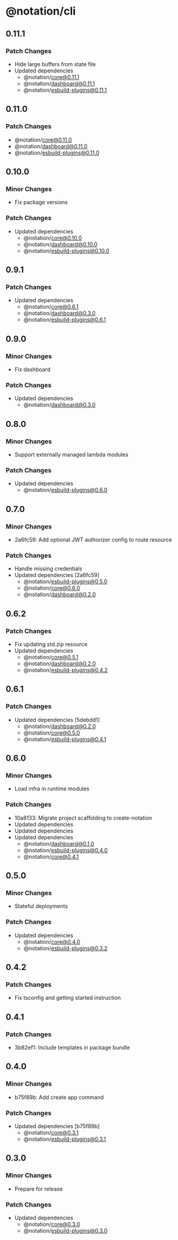 # @notation/cli

## 0.11.1

### Patch Changes

- Hide large buffers from state file
- Updated dependencies
  - @notation/core@0.11.1
  - @notation/dashboard@0.11.1
  - @notation/esbuild-plugins@0.11.1

## 0.11.0

### Patch Changes

- @notation/core@0.11.0
- @notation/dashboard@0.11.0
- @notation/esbuild-plugins@0.11.0

## 0.10.0

### Minor Changes

- Fix package versions

### Patch Changes

- Updated dependencies
  - @notation/core@0.10.0
  - @notation/dashboard@0.10.0
  - @notation/esbuild-plugins@0.10.0

## 0.9.1

### Patch Changes

- Updated dependencies
  - @notation/core@0.6.1
  - @notation/dashboard@0.3.0
  - @notation/esbuild-plugins@0.6.1

## 0.9.0

### Minor Changes

- Fix dashboard

### Patch Changes

- Updated dependencies
  - @notation/dashboard@0.3.0

## 0.8.0

### Minor Changes

- Support externally managed lambda modules

### Patch Changes

- Updated dependencies
  - @notation/esbuild-plugins@0.6.0

## 0.7.0

### Minor Changes

- 2a6fc59: Add optional JWT authorizer config to route resource

### Patch Changes

- Handle missing credentials
- Updated dependencies [2a6fc59]
  - @notation/esbuild-plugins@0.5.0
  - @notation/core@0.6.0
  - @notation/dashboard@0.2.0

## 0.6.2

### Patch Changes

- Fix updating std.zip resource
- Updated dependencies
  - @notation/core@0.5.1
  - @notation/dashboard@0.2.0
  - @notation/esbuild-plugins@0.4.2

## 0.6.1

### Patch Changes

- Updated dependencies [5debdd1]
  - @notation/dashboard@0.2.0
  - @notation/core@0.5.0
  - @notation/esbuild-plugins@0.4.1

## 0.6.0

### Minor Changes

- Load infra in runtime modules

### Patch Changes

- 10a8133: Migrate project scaffolding to create-notation
- Updated dependencies
- Updated dependencies
- Updated dependencies
  - @notation/dashboard@0.1.0
  - @notation/esbuild-plugins@0.4.0
  - @notation/core@0.4.1

## 0.5.0

### Minor Changes

- Stateful deployments

### Patch Changes

- Updated dependencies
  - @notation/core@0.4.0
  - @notation/esbuild-plugins@0.3.2

## 0.4.2

### Patch Changes

- Fix tsconfig and getting started instruction

## 0.4.1

### Patch Changes

- 3b82ef1: Include templates in package bundle

## 0.4.0

### Minor Changes

- b75f89b: Add create app command

### Patch Changes

- Updated dependencies [b75f89b]
  - @notation/core@0.3.1
  - @notation/esbuild-plugins@0.3.1

## 0.3.0

### Minor Changes

- Prepare for release

### Patch Changes

- Updated dependencies
  - @notation/core@0.3.0
  - @notation/esbuild-plugins@0.3.0
